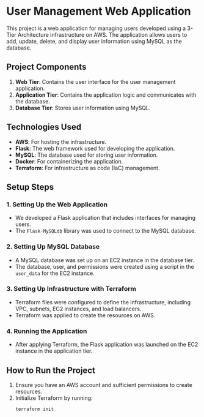 # User Management Web Application

This project is a web application for managing users developed using a 3-Tier Architecture infrastructure on AWS. The application allows users to add, update, delete, and display user information using MySQL as the database.

## Project Components

1. **Web Tier**: Contains the user interface for the user management application.
2. **Application Tier**: Contains the application logic and communicates with the database.
3. **Database Tier**: Stores user information using MySQL.

## Technologies Used

- **AWS**: For hosting the infrastructure.
- **Flask**: The web framework used for developing the application.
- **MySQL**: The database used for storing user information.
- **Docker**: For containerizing the application.
- **Terraform**: For infrastructure as code (IaC) management.

## Setup Steps

### 1. Setting Up the Web Application

- We developed a Flask application that includes interfaces for managing users.
- The `Flask-MySQLdb` library was used to connect to the MySQL database.

### 2. Setting Up MySQL Database

- A MySQL database was set up on an EC2 instance in the database tier.
- The database, user, and permissions were created using a script in the `user_data` for the EC2 instance.

### 3. Setting Up Infrastructure with Terraform

- Terraform files were configured to define the infrastructure, including VPC, subnets, EC2 instances, and load balancers.
- Terraform was applied to create the resources on AWS.

### 4. Running the Application

- After applying Terraform, the Flask application was launched on the EC2 instance in the application tier.

## How to Run the Project

1. Ensure you have an AWS account and sufficient permissions to create resources.
2. Initialize Terraform by running:
   ```bash
   terraform init
